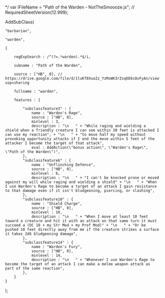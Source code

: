*/
var iFileName = "Path of the Warden - NotTheSmoooze.js"; // 
RequiredSheetVersion(12.999); 

AddSubClass(

	"barbarian",

	"warden",

	{ 

		regExpSearch : /^(?=.*warden).*$/i,

		subname : "Path of the Warden",

		source : ["HB", 0], // https://drive.google.com/file/d/1luKf8XuoZz_YzMsWK3rZsq6E6cQvFyAn/view?usp=sharing

		fullname : "warden",

		features : {

			"subclassfeature3" : {
				name : "Warden's Rage",
				source : ["HB", 0],
				minlevel : 3,
				description : "\n   " + "While raging and wielding a shield when a friendly creature I can see within 30 feet is attacked I can use my reaction", + "\n   " + "to move half my speed without provoking opportunity attacks if I end the move within 5 feet of the attacker I become the target of that attack",
				eval : AddAction(\"bonus action\", \"Warden's Rage\", \"Path of the Warden\")",
			},
			"subclassfeature6" : {
				name : "Unflinching Defence",
				source : ["HB", 0],
				minlevel : 6,
				description : "\n   " + "I can't be knocked prone or moved against my will while raging and wielding a shield" + "\n   " + "When I use Warden's Rage to become a target of an attack I gain resistance to that damage even if it isn't bludgeoning, piercing, or slashing",
			},
			"subclassfeature10" : {
				name : "Shield Charge",
				source : ["HB", 0],
				minlevel : 10,
				description : "\n   " + "When I move at least 10 feet toward a creature and hit it with an attack on that same turn it must succeed a (DC 10 + my Str Mod + my Prof Mod)" + "\n   " + "Or be pushed 10 feet directly away from me if the creature strikes a surface it takes 2d6 bludgeoning damage",
			},
			"subclassfeature14" : {
				name : "Warden's Fury",
				source : ["HB", 0],
				minlevel : 14,
				description : "\n   " + "Whenever I use Warden's Rage to become the target of an attack I can make a melee weapon attack as part of the same reaction",
			},
		}
	}
);

